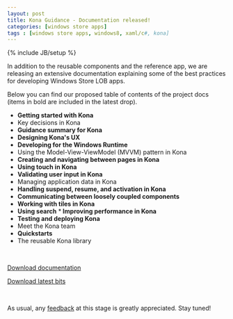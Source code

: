 ```yaml
---
layout: post
title: Kona Guidance - Documentation released!
categories: [windows store apps]
tags : [windows store apps, windows8, xaml/c#, kona]
---
```

{% include JB/setup %}

In addition to the reusable components and the reference app, we are releasing an extensive documentation explaining some of the best practices for developing Windows Store LOB apps.

Below you can find our proposed table of contents of the project docs (items in bold are included in the latest drop). 

* <strong>Getting started with Kona</strong>
* Key decisions in Kona
* <strong>Guidance summary for Kona</strong>
* <strong>Designing Kona's UX</strong>
* <strong>Developing for the Windows Runtime</strong>
* Using the Model-View-ViewModel (MVVM) pattern in Kona
* <strong>Creating and navigating between pages in Kona</strong>
* <strong>Using touch in Kona</strong>
* <strong>Validating user input in Kona</strong>
* Managing application data in Kona
* <strong>Handling suspend, resume, and activation in Kona</strong>
* <strong>Communicating between loosely coupled components</strong>
* <strong>Working with tiles in Kona</strong>
* <strong>Using search</strong>
*<strong> Improving performance in Kona</strong>
* <strong>Testing and deploying Kona</strong>
* Meet the Kona team
* <strong>Quickstarts</strong>
* The reusable Kona library

<br />

[Download documentation](http://konaguidance.codeplex.com/releases/view/103263)

[Download latest bits](http://konaguidance.codeplex.com/releases/view/103143)

<br />

As usual, any [feedback](http://konaguidance.codeplex.com/discussions) at this stage is greatly appreciated. Stay tuned!




